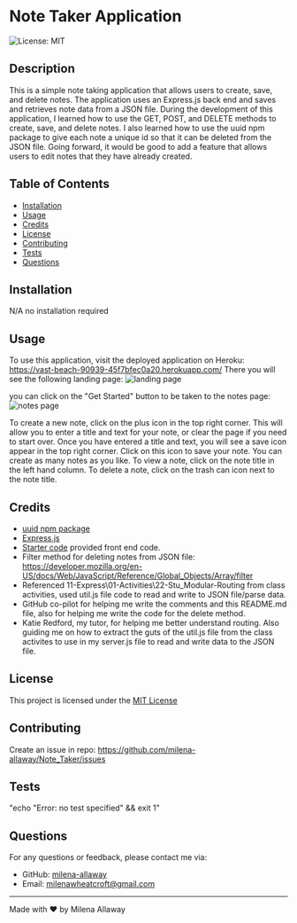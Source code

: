 # Note Taker Application
![License: MIT](https://img.shields.io/badge/License-MIT-yellow.svg)

## Description
This is a simple note taking application that allows users to create, save, and delete notes. The application uses an Express.js back end and saves and retrieves note data from a JSON file. During the development of this application, I learned how to use the GET, POST, and DELETE methods to create, save, and delete notes. I also learned how to use the uuid npm package to give each note a unique id so that it can be deleted from the JSON file. Going forward, it would be good to add a feature that allows users to edit notes that they have already created. 

## Table of Contents
- [Installation](#Installation)
- [Usage](#Usage)
- [Credits](#Credits)
- [License](#License)
- [Contributing](#Contributing)
- [Tests](#Tests)
- [Questions](#Questions)


## Installation
N/A no installation required

## Usage
To use this application, visit the deployed application on Heroku: https://vast-beach-90939-45f7bfec0a20.herokuapp.com/
There you will see the following landing page:
![landing page](./public/assets/images/landing-page.png)

you can click on the "Get Started" button to be taken to the notes page:
![notes page](./public/assets/images/notes-page.png)

To create a new note, click on the plus icon in the top right corner. This will allow you to enter a title and text for your note, or clear the page if you need to start over. Once you have entered a title and text, you will see a save icon appear in the top right corner. Click on this icon to save your note. You can create as many notes as you like. To view a note, click on the note title in the left hand column. To delete a note, click on the trash can icon next to the note title.

## Credits
- [uuid npm package](https://www.npmjs.com/package/uuid)
- [Express.js](https://expressjs.com/)
- [Starter code](https://github.com/coding-boot-camp/miniature-eureka) provided front end code.
- Filter method for deleting notes from JSON file: https://developer.mozilla.org/en-US/docs/Web/JavaScript/Reference/Global_Objects/Array/filter
- Referenced 11-Express\01-Activities\22-Stu_Modular-Routing from class activities, used util.js file code to read and write to JSON file/parse data.
- GitHub co-pilot for helping me write the comments and this README.md file, also for helping me write the code for the delete method.
- Katie Redford, my tutor, for helping me better understand routing. Also guiding me on how to extract the guts of the util.js file from the class activites to use in my server.js file to read and write data to the JSON file.

## License
  This project is licensed under the [MIT License](https://opensource.org/licenses/MIT)

## Contributing
Create an issue in repo: https://github.com/milena-allaway/Note_Taker/issues

## Tests
"echo \"Error: no test specified\" && exit 1"

## Questions
For any questions or feedback, please contact me via:
- GitHub: [milena-allaway](https://github.com/milena-allaway)
- Email: [milenawheatcroft@gmail.com](mailto:milenawheatcroft@gmail.com)

***

Made with ❤️ by Milena Allaway
